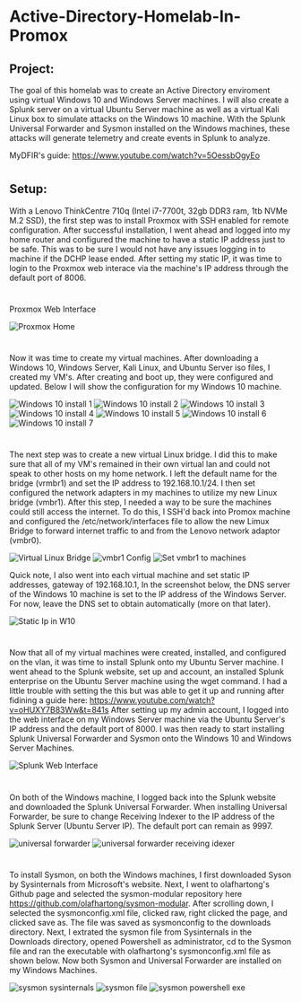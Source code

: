 # Active-Directory-Homelab-In-Promox

## Project:
The goal of this homelab was to create an Active Directory enviroment using virtual Windows 10 and Windows Server machines. I will also create a Splunk server on a virtual Ubuntu Server machine as well as a virtual Kali Linux box to simulate attacks on the Windows 10 machine. With the Splunk Universal Forwarder and Sysmon installed on the Windows machines, these attacks will generate telemetry and create events in Splunk to analyze.  

MyDFIR's guide: https://www.youtube.com/watch?v=5OessbOgyEo

#


## Setup:
With a Lenovo ThinkCentre 710q (Intel i7-7700t, 32gb DDR3 ram, 1tb NVMe M.2 SSD), the first step was to install Proxmox with SSH enabled for remote configuration. After successful installation, I went ahead and logged into my home router and configured the machine to have a static IP address just to be safe. This was to be sure I would not have any issues logging in to machine if the DCHP lease ended. After setting my static IP, it was time to login to the Proxmox web interace via the machine's IP address through the default port of 8006.
#

Proxmox Web Interface

![Proxmox Home](https://github.com/RCuttrell/Active-Directory-Homelab/assets/111534355/ec1dd9e7-54bf-4ab5-955e-f684cb1b7a85)

#

Now it was time to create my virtual machines. After downloading a Windows 10, Windows Server, Kali Linux, and Ubuntu Server iso files, I created my VM's. After creating and boot up, they were configured and updated. Below I will show the configuration for my Windows 10 machine.

![Windows 10 install 1](https://github.com/RCuttrell/Active-Directory-Homelab/assets/111534355/0b370fe1-820a-449f-bb26-a0bbcecb3970)
![Windows 10 install 2](https://github.com/RCuttrell/Active-Directory-Homelab/assets/111534355/d2c06d6c-2179-4f77-8406-7aadca93f1c9)
![Windows 10 install 3](https://github.com/RCuttrell/Active-Directory-Homelab/assets/111534355/483c6868-5801-4984-ba61-80d09da6d2ab)
![Windows 10 install 4](https://github.com/RCuttrell/Active-Directory-Homelab/assets/111534355/a8496a62-e390-4e68-a7fb-4a70e343de76)
![Windows 10 install 5](https://github.com/RCuttrell/Active-Directory-Homelab/assets/111534355/bdbbdfe5-1ad4-46bb-9272-30b139e08ecf)
![Windows 10 install 6](https://github.com/RCuttrell/Active-Directory-Homelab/assets/111534355/04e6eb31-d096-4cda-999d-7e4d9ee5cd84)
![Windows 10 install 7](https://github.com/RCuttrell/Active-Directory-Homelab/assets/111534355/b357774c-673b-4cc1-8c0e-020c79348aee)

#

The next step was to create a new virtual Linux bridge. I did this to make sure that all of my VM's remained in their own virtual lan and could not speak to other hosts on my home network. I left the default name for the bridge (vrmbr1) and set the IP address to 192.168.10.1/24. I then set configured the network adapters in my machines to utilize my new Linux bridge (vmbr1). After this step, I needed a way to be sure the machines could still access the internet. To do this, I SSH'd back into Promox machine and configured the /etc/network/interfaces file to allow the new Limux Bridge to forward internet traffic to and from the Lenovo network adaptor (vmbr0). 

![Virtual Linux Bridge](https://github.com/RCuttrell/Active-Directory-Homelab/assets/111534355/9d12d896-990f-499b-9f46-00384f79a2c8)
![vmbr1 Config](https://github.com/RCuttrell/Active-Directory-Homelab/assets/111534355/a523ed65-9dc8-4d6e-9e59-13b31f473b46)
![Set vmbr1 to machines](https://github.com/RCuttrell/Active-Directory-Homelab/assets/111534355/81877d7f-e2bd-44ef-914f-b8671e8c6849)

Quick note, I also went into each virtual machine and set static IP addresses, gateway of 192.168.10.1, In the screenshot below, the DNS server of the Windows 10 machine is set to the IP address of the Windows Server. For now, leave the DNS set to obtain automatically (more on that later).

![Static Ip in W10](https://github.com/RCuttrell/Active-Directory-Homelab/assets/111534355/ab6ded7e-ec89-49a2-979f-06056963981f)

#

Now that all of my virtual machines were created, installed, and configured on the vlan, it was time to install Splunk onto my Ubuntu Server machine. I went ahead to the Splunk website, set up and account, an installed Splunk enterprise on the Ubuntu Server machine using the wget command. I had a little trouble with setting the this but was able to get it up and running after fidining a guide here: https://www.youtube.com/watch?v=oHUXY7B83Ww&t=841s After setting up my admin account, I logged into the web interface on my Windows Server machine via the Ubuntu Server's IP address and the default port of 8000. I was then ready to start installing Splunk Universal Forwarder and Sysmon onto the Windows 10 and Windows Server Machines.

![Splunk Web Interface](https://github.com/RCuttrell/Active-Directory-Homelab/assets/111534355/7852dbcf-3cb5-4e8a-a2b3-f98c98a3e79f)

#

On both of the Windows machine, I logged back into the Splunk website and downloaded the Splunk Universal Forwarder. When installing Universal Forwarder, be sure to change Receiving Indexer to the IP address of the Splunk Server (Ubuntu Server IP). The default port can remain as 9997. 

![universal forwarder](https://github.com/RCuttrell/Active-Directory-Homelab/assets/111534355/259a5c26-983f-4232-b582-fc07c3a90b1d)
![universal forwarder receiving idexer](https://github.com/RCuttrell/Active-Directory-Homelab/assets/111534355/2c53b5e5-92ce-4a67-9c1d-75871fdcff8c)


#

To install Sysmon, on both the Windows machines, I first downloaded Syson by Sysinternals from Microsoft's website. Next, I went to olafhartong's Github page and selected the sysmon-modular repository here https://github.com/olafhartong/sysmon-modular. After scrolling down, I selected the sysmonconfig.xml file, clicked raw, right clicked the page, and clicked save as. The file was saved as sysmonconfig to the downloads directory. Next, I extrated the sysmon file from Sysinternals in the Downloads directory, opened Powershell as administrator, cd to the Sysmon file and ran the executable with olafhartong's sysmonconfig.xml file as shown below. Now both Sysmon and Universal Forwarder are installed on my Windows Machines.

![sysmon sysinternals](https://github.com/RCuttrell/Active-Directory-Homelab/assets/111534355/5b2e7d35-79d4-434c-9dfc-f93c78ea49cb)
![sysmon file](https://github.com/RCuttrell/Active-Directory-Homelab/assets/111534355/26786b97-a9ae-478a-b1ea-72baf094a530)
![sysmon powershell exe](https://github.com/RCuttrell/Active-Directory-Homelab/assets/111534355/80a21b45-a8ea-46ad-ad17-c8cc204e58be)

# 



